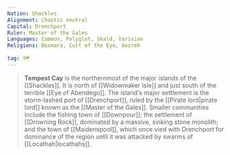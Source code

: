 ```yaml
---
Nation: Shackles
Alignment: Chaotic neutral
Capital: Drenchport
Ruler: Master of the Gales
Languages: Common, Polyglot, Skald, Varisian
Religions: Besmara, Cult of the Eye, Gozreh
﻿﻿
tag: 🗺️
---
```


> **Tempest Cay** is the northernmost of the major islands of the [[Shackles]]. It is north of [[Widowmaker Isle]] and just south of the terrible [[Eye of Abendego]]. The island's major settlement is the storm-lashed port of [[Drenchport]], ruled by the [[Pirate lord|pirate lord]] known as the [[Master of the Gales]].
> Smaller communities include the fishing town of [[Downpour]]; the settlement of [[Drowning Rock]], dominated by a massive, sinking stone monolith; and the town of [[Maidenspool]], which once vied with Drenchport for dominance of the region until it was attacked by swarms of [[Locathah|locathahs]].








